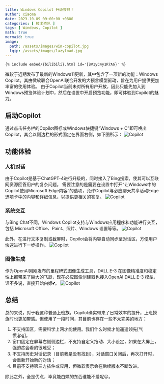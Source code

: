 ```yaml
---
title: Windows Copilot 升级尝鲜！
author: xiaoma
date: 2023-10-09 09:00:00 +0800
categories: [ 技术资讯 ]
tags: [ Windows, Copilot ]
math: true
mermaid: true
image:
  path: /assets/images/win-copilot.jpg
  lqip: /assets/images/lazyload.jpg
---
```


```liquid
{% include embed/{bilibili}.html id='{BV1yC4y1R7A6}' %}
```

微软于近期发布了最新的Windows11更新，其中包含了一项新的功能：Windows Copilot。其由微软联合OpenAI联合开发的大预言模型驱动，旨在为用户提供更加丰富的使用体验。
由于Copilot当前未对所有用户开放，因此只能先加入到Windows预览体验计划中，然后在设置中开启预览功能，即可体验到Copilot的魅力。

## 启动Copilot

通过点击任务栏的Copilot图标或Windows快捷键“Windows + C”即可唤出Copilot，其会以侧边栏的形式固定在界面右侧，如下图所示：
![Copilot](/assets/images/win-copilot-1.jpg)

## 功能体验
### 人机对话
由于Copilot是基于ChatGPT-4进行升级的，同时接入了Bing搜索，使其可以互联网资源回答用户的复杂问题。
需要注意的是需要在设置中打开“让Windows中的Copilot使用Microsoft Edge内容”的选项，允许Copilot与必应聊天共享活动Edge选项卡中的内容和详细信息，以提供更相关的答复。
![Copilot](/assets/images/win-copilot-2.jpg)

### 系统交互
与Bing Chat不同，Windows Copilot支持与Windows应用程序和功能进行交互，包括 Microsoft Office、Paint、照片、Windows 设置等等。
![Copilot](/assets/images/win-copilot-3.jpg)

此外，在进行文本复制或截屏时，Copilot会将内容自动同步至对话区，方便用户快速进行下一步操作。
![Copilot](/assets/images/win-copilot-4.jpg)

### 图像生成
作为OpenAI刚刚发布的里程碑式图像生成工具，DALL.E-3 在图像精准度和稳定性上都带来了巨大的飞跃，现在必应图像创建器也接入OpenAI DALL.E-3 模型，话不多说，直接开始白嫖💕。
![Copilot](/assets/images/win-copilot-5.jpg)

## 总结
总的来说，对于我这种普通上班族，Copilot确实带来了日常效率的提升，上班摸鱼时也更加带感。但使用了一段时间，其目前也存在一些不太完美的地方：
1. 不支持国区，需要科学上网才能使用。我们什么时候才能遥遥领先[气愤.jpg]。
2. 窗口固定在屏幕右侧侧边栏，不支持自定义拖动、大小设定，如果在大屏上，强迫症会看的很难受；
3. 不支持历史对话记录（目前我是没有找到），对话窗口关闭后，再次打开时，会重新开始新的对话；
4. 目前不支持第三方插件或应用，但微软表示会在后续版本不断改进。

除此之外，全是优点，毕竟能白嫖的东西谁能不爱呢😉。





